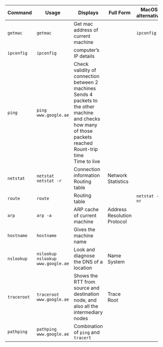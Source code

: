 | Command     | Usage                                    | Displays                                                     | Full Form                   | MacOS<br />alternative |
| ----------- | ---------------------------------------- | ------------------------------------------------------------ | --------------------------- | ---------------------- |
| `getmac`    | `getmac`                                 | Get mac address of current machine                           |                             | `ipconfig`             |
| `ipconfig`  | `ipconfig`                               | computer’s IP details                                        |                             |                        |
| `ping`      | `ping www.google.ae`                     | Check validity of connection between 2 machines<br />Sends 4 packets to the other machine and checks how many of those packets reached<br />Rount-trip time<br />Time to live |                             |                        |
| `netstat`   | `netstat`<br />`netstat -r`              | Connection information<br />Routing table                    | Network Statistics          |                        |
| `route`     | `route`                                  | Routing table                                                |                             | `netstat -nr`          |
| `arp`       | `arp -a`                                 | ARP cache of current machine                                 | Address Resolution Protocol |                        |
| `hostname`  | `hostname`                               | Gives the machine name                                       |                             |                        |
| `nslookup`  | `nslookup`<br />`nslookup www.google.ae` | Look and diagnose the DNS of a location                      | Name System                 |                        |
| `traceroot` | `traceroot www.google.ae`                | Shows the RTT from source and destination node, and also all the intermediary nodes | Trace Root                  |                        |
| `pathping`  | `pathping www.google.ae`                 | Combination of `ping` and `tracert`                          |                             |                        |

